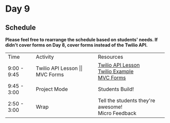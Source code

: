 # Day 9

## Schedule
**Please feel free to rearrange the schedule based on students' needs. If didn't cover forms on Day 8, cover forms instead of the Twilio API.**

<table>
    <tr>
        <td>Time</td>
        <td>Activity</td>
        <td>Resources</td>
    </tr>
    <tr>
        <td>9:00 - 9:45</td>
        <td>Twilio API Lesson || MVC Forms</td>
        <td>
            <a href="lectures/APIs/README.md">Twilio API Lesson</a>
            <br>
            <a href="lectures/APIs/twilio_example.rb"> Twilio Example</a><br>
            <a href="../day-08/lectures/forms/LECTURE.md"> MVC Forms</a>
        </td>
    </tr>
    <tr>
        <td>9:45 - 3:00</td>    
        <td>Project Mode</td>
        <td>
            Students Build!
        </td>
    </tr>
        <tr>
        <td>2:50 - 3:00</td>    
        <td>Wrap</td>
        <td>
            Tell the students they're awesome!
            <br>
            Micro Feedback
        </td>
    </tr>
</table>